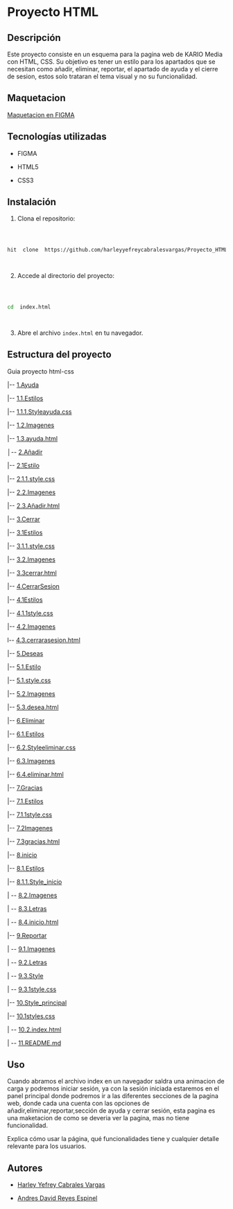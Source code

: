 # Proyecto HTML

  

  

## Descripción

  

Este proyecto consiste en un esquema para la pagina web de KARIO Media con HTML, CSS. Su objetivo es tener un estilo para los apartados que se necesitan como añadir, eliminar, reportar, el apartado de ayuda y el cierre de sesion, estos solo trataran el tema visual y no su funcionalidad.

  

## Maquetacion

  

[Maquetacion en FIGMA](https://www.figma.com/design/sKmoK6MVV18NQ9WbS4iPfX/Untitled?node-id=0-1&p=f&t=KmDpsAH6xlzQEaK4-0)

  

  

## Tecnologías utilizadas

  

- FIGMA

  

- HTML5

  

- CSS3

  

  

## Instalación

  

1. Clona el repositorio:

  

```bash

  

hit  clone  https://github.com/harleyyefreycabralesvargas/Proyecto_HTML_S1_Cabrales_Harley-Reyes_Andres

  

```

  

2. Accede al directorio del proyecto:

  

```bash

  

cd  index.html

  

```

  

3. Abre el archivo `index.html` en tu navegador.

  

  

## Estructura del proyecto

  
  
  

Guia proyecto html-css

|-- [1.Ayuda](Ayuda)

  

|-- [1.1.Estilos](Ayuda/Estilos)

  

|-- [1.1.1.Styleayuda.css](Ayuda/Estilos/Styleayuda.css)

  

|-- [1.2.Imagenes](Ayuda/Imagenes)

  

|-- [1.3.ayuda.html](Ayuda/Ayuda.html)

  

│-- [2.Añadir](Añadir)

  

|-- [2.1Estilo](Añadir/Estilo)

  

|-- [2.1.1.style.css](Añadir/Estilo/style.css)

  

|-- [2.2.Imagenes](Añadir/Imagenes)

  

|-- [2.3.Añadir.html](Añadir/Añadir.html)

  

|-- [3.Cerrar](Cerrar)

  

|-- [3.1Estilos](Cerrar/Estilos)

  

|-- [3.1.1.style.css](Cerrar/Estilos/style.css)

  

|-- [3.2.Imagenes](Cerrar/Imagenes)

  

|-- [3.3cerrar.html](Cerrar/cerrar.html)

  

|-- [4.CerrarSesion](CerrarSesion)

  

|-- [4.1Estilos](CerrarSesion/Estilos)

  

|-- [4.1.1style.css](CerrarSesion/Estilos/style.css)

  

|-- [4.2.Imagenes](CerrarSesion/Imagenes)

  

l-- [4.3.cerrarasesion.html](CerrarSesion/cerrarasesion.html)

  

|-- [5.Deseas](Deseas)

  

|-- [5.1.Estilo](Deseas/Estilo)

  

|-- [5.1.style.css](Deseas/Estilo/style.css)

  

|-- [5.2.Imagenes](Desseas/Imagines)

  

|-- [5.3.desea.html](Deseas/desea.html)

  

|-- [6.Eliminar](Eliminar)

  

|-- [6.1.Estilos](Eliminar/Estilos)

  

|-- [6.2.Styleeliminar.css](Eliminar/Estilos/Styleeminar)

  

|-- [6.3.Imagenes](Eliminar/Imagenes)

  

|-- [6.4.eliminar.html](Eliminar/eliminar.html)

  

|-- [7.Gracias](Gracias)

  

|-- [7.1.Estilos](Gracias/Estilos)

  

|-- [7.1.1style.css](Gracias/Estilos/style.css)

  

|-- [7.2Imagenes](Gracias/Imagenes)

  

|-- [7.3gracias.html](Gracias/gracias.html)

  

|-- [8.inicio](inicio)

  

|-- [8.1.Estilos](inicio/Estilos)

  

|-- [8.1.1.Style_inicio](inicio/Estilos/Style_inicio)

  

| -- [8.2.Imagenes](inicio/Imagenes)

  

| -- [8.3.Letras](inicio/Letras)

  

| -- [8.4.inicio.html](inicio/inicio.html)

  

|-- [9.Reportar](Reportar)

  

| -- [9.1.Imagenes](Reportar/Imagenes)

  

| -- [9.2.Letras](Reportar/Letras)

  

| -- [9.3.Style](Reportar/Style)

  

| -- [9.3.1style.css](Reportar/Style/style.css)

  

|-- [10.Style_principal](Style_principal)

  

|-- [10.1styles.css](Style_principal/styles.css)

  

| -- [10.2.index.html](Style_principal/index.html)

  

| -- [11.README.md](README.md)

  
  

## Uso

  

Cuando abramos el archivo index en un navegador saldra una animacion de carga y podremos iniciar sesión, ya con la sesión iniciada estaremos en el panel principal donde podremos ir a las diferentes secciones de la pagina web, donde cada una cuenta con las opciones de añadir,eliminar,reportar,sección de ayuda y cerrar sesión, esta pagina es una maketacion de como se deveria ver la pagina, mas no tiene funcionalidad.

  

  

Explica cómo usar la página, qué funcionalidades tiene y cualquier detalle relevante para los usuarios.

  

  

## Autores

  

- [Harley Yefrey Cabrales Vargas](https://github.com/harleyyefreycabralesvargas)

  

- [Andres David Reyes Espinel](https://github.com/andres8073562)